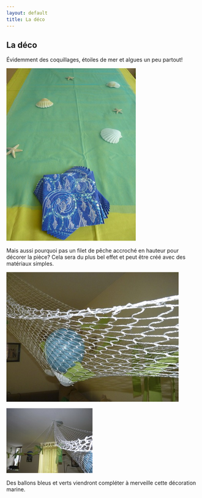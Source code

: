 ```yaml
---
layout: default
title: La déco
---
```


## La déco

Évidemment des coquillages, étoiles de mer et algues un peu partout!

![coquillages](/assets/images/pages/P1080054.jpeg)

Mais aussi pourquoi pas un filet de pêche accroché en hauteur pour décorer la pièce? Cela sera du plus bel effet et peut être créé avec des matériaux simples.

![filet](/assets/images/pages/P1080057.jpeg)

![filet](/assets/images/pages/P1080061.jpeg)

Des ballons bleus et verts viendront compléter à merveille cette décoration marine.